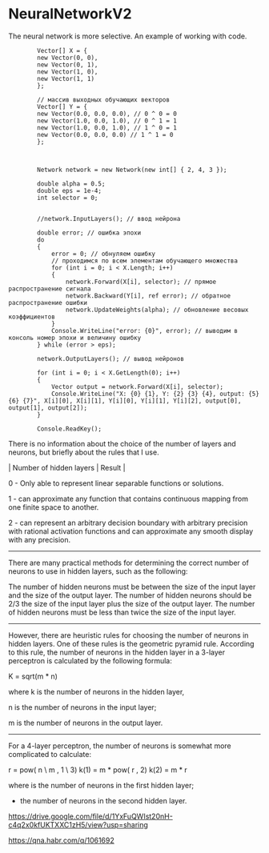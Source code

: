 # NeuralNetworkV2
The neural network is more selective. 
An example of working with code.

            Vector[] X = {
            new Vector(0, 0),
            new Vector(0, 1),
            new Vector(1, 0),
            new Vector(1, 1)
            };

            // массив выходных обучающих векторов
            Vector[] Y = {
            new Vector(0.0, 0.0, 0.0), // 0 ^ 0 = 0
            new Vector(1.0, 0.0, 1.0), // 0 ^ 1 = 1
            new Vector(1.0, 0.0, 1.0), // 1 ^ 0 = 1
            new Vector(0.0, 0.0, 0.0) // 1 ^ 1 = 0
            };
            
            
            
            Network network = new Network(new int[] { 2, 4, 3 });

            double alpha = 0.5;
            double eps = 1e-4;
            int selector = 0;

            
            //network.InputLayers(); // ввод нейрона

            double error; // ошибка эпохи
            do
            {
                error = 0; // обнуляем ошибку
                // проходимся по всем элементам обучающего множества
                for (int i = 0; i < X.Length; i++)
                {                  
                    network.Forward(X[i], selector); // прямое распространение сигнала
                    network.Backward(Y[i], ref error); // обратное распространение ошибки
                    network.UpdateWeights(alpha); // обновление весовых коэффициентов
                }
                Console.WriteLine("error: {0}", error); // выводим в консоль номер эпохи и величину ошибку
            } while (error > eps);

            network.OutputLayers(); // вывод нейронов

            for (int i = 0; i < X.GetLength(0); i++)
            {
                Vector output = network.Forward(X[i], selector);
                Console.WriteLine("X: {0} {1}, Y: {2} {3} {4}, output: {5} {6} {7}", X[i][0], X[i][1], Y[i][0], Y[i][1], Y[i][2], output[0], output[1], output[2]);
            }

            Console.ReadKey();
            
            
There is no information about the choice of the number of layers and neurons, but briefly about the rules that I use.

| Number of hidden layers | Result |

  0 - Only able to represent linear separable functions or solutions.

  1 - can approximate any function that contains continuous mapping
from one finite space to another.

  2 - can represent an arbitrary decision boundary with arbitrary precision
with rational activation functions and can approximate any smooth
display with any precision.

---

There are many practical methods for determining the correct number of neurons to use in hidden layers, such as the following:

The number of hidden neurons must be between the size of the input layer and the size of the output layer.
The number of hidden neurons should be 2/3 the size of the input layer plus the size of the output layer.
The number of hidden neurons must be less than twice the size of the input layer.

---

However, there are heuristic rules for choosing the number of neurons in hidden layers. One of these rules is the geometric pyramid rule. According to this rule, the number of neurons in the hidden layer in a 3-layer perceptron is calculated by the following formula:

K = sqrt(m * n)

where k is the number of neurons in the hidden layer,

n is the number of neurons in the input layer;

m is the number of neurons in the output layer.

---

For a 4-layer perceptron, the number of neurons is somewhat more complicated to calculate:

r = pow( n \ m , 1 \ 3)
k(1) = m * pow( r , 2)
k(2) = m * r

where is the number of neurons in the first hidden layer;

  - the number of neurons in the second hidden layer.

https://drive.google.com/file/d/1YxFuQWIst20nH-c4q2x0kfUKTXXC1zH5/view?usp=sharing

https://qna.habr.com/q/1061692
